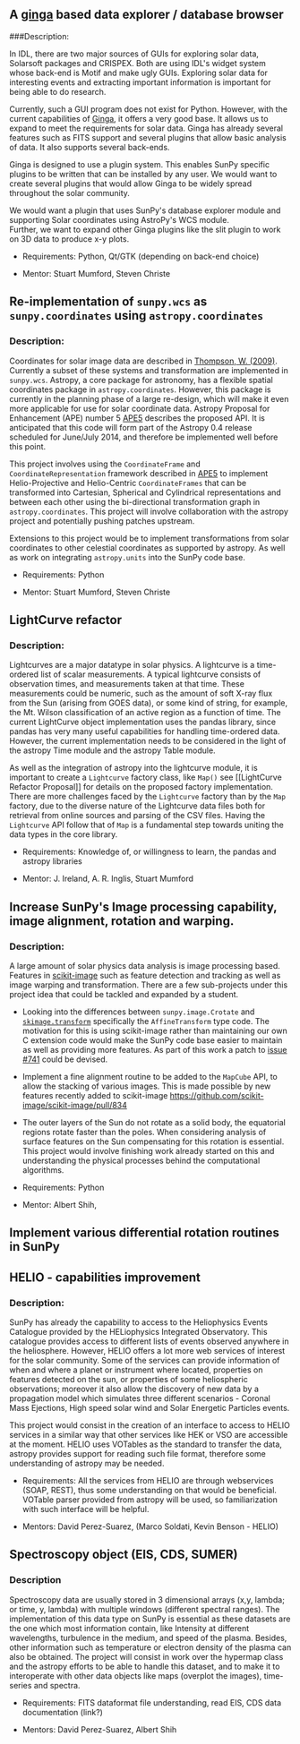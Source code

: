 ## A [ginga](http://ejeschke.github.io/ginga/) based data explorer / database browser 

###Description: 

In IDL, there are two major sources of GUIs for exploring solar data, Solarsoft packages and CRISPEX. Both are using IDL's widget system whose back-end is Motif and make ugly GUIs. Exploring solar data for interesting events and extracting important information is important for being able to do research. 

Currently, such a GUI program does not exist for Python. However, with the current capabilities of [Ginga](https://github.com/ejeschke/ginga), it offers a very good base. It allows us to expand to meet the requirements for solar data. Ginga has already several features such as FITS support and several plugins that allow basic analysis of data. It also supports several back-ends. 

Ginga is designed to use a plugin system. This enables SunPy specific plugins to be written that can be installed by any user. We would want to create several plugins that would allow Ginga to be widely spread throughout the solar community.

We would want a plugin that uses SunPy's database explorer module and supporting Solar coordinates using AstroPy's WCS module.  
Further, we want to expand other Ginga plugins like the slit plugin to work on 3D data to produce x-y plots.

* Requirements: Python, Qt/GTK (depending on back-end choice) 

* Mentor: Stuart Mumford, Steven Christe

## Re-implementation of `sunpy.wcs` as `sunpy.coordinates` using `astropy.coordinates`

### Description: 

Coordinates for solar image data are described in [Thompson, W. (2009)](http://adsabs.harvard.edu/abs/2006A%26A...449..791T). Currently a subset of these systems and transformation are implemented in `sunpy.wcs`. Astropy, a core package for astronomy, has a flexible spatial coordinates package in `astropy.coordinates`. However, this package is currently in the planning phase of a large re-design, which will make it even more applicable for use for solar coordinate data. Astropy Proposal for Enhancement (APE) number 5 [APE5](https://github.com/astropy/astropy-APEs/pull/6) describes the proposed API. It is anticipated that this code will form part of the Astropy 0.4 release scheduled for June/July 2014, and therefore be implemented well before this point.

This project involves using the `CoordinateFrame` and `CoordinateRepresentation` framework described in [APE5](https://github.com/astropy/astropy-APEs/pull/6) to implement Helio-Projective and Helio-Centric `CoordinateFrames` that can be transformed into Cartesian, Spherical and Cylindrical representations and between each other using the bi-directional transformation graph in `astropy.coordinates`. This project will involve collaboration with the astropy project and potentially pushing patches upstream.

Extensions to this project would be to implement transformations from solar coordinates to other celestial coordinates as supported by astropy. As well as work on integrating `astropy.units` into the SunPy code base.

* Requirements: Python

* Mentor: Stuart Mumford, Steven Christe

## LightCurve refactor

### Description: 

Lightcurves are a major datatype in solar physics.  A lightcurve is a time-ordered list of scalar measurements.  A typical lightcurve consists of observation times, and measurements taken at that time.  These measurements could be numeric, such as the amount of soft X-ray flux from the Sun (arising from GOES data), or some kind of string, for example, the Mt. Wilson classification of an active region as a function of time. The current LightCurve object implementation uses the pandas library, since pandas has very many useful capabilities for handling time-ordered data.  However, the current implementation needs to be considered in the light of the astropy Time module and the astropy Table module.

As well as the integration of astropy into the lightcurve module, it is important to create a `Lightcurve` factory class, like `Map()` see [[LightCurve Refactor Proposal]] for details on the proposed factory implementation. There are more challenges faced by the `Lightcurve` factory than by the `Map` factory, due to the diverse nature of the Lightcurve data files both for retrieval from online sources and parsing of the CSV files. Having the `Lightcurve` API follow that of `Map` is a fundamental step towards uniting the data types in the core library.

* Requirements: Knowledge of, or willingness to learn, the pandas and astropy libraries

* Mentor: J. Ireland, A. R. Inglis, Stuart Mumford

## Increase SunPy's Image processing capability, image alignment, rotation and warping.

### Description: 

A large amount of solar physics data analysis is image processing based. Features in [scikit-image](http://scikit-image.org/) such as feature detection and tracking as well as image warping and transformation. There are a few sub-projects under this project idea that could be tackled and expanded by a student.

* Looking into the differences between `sunpy.image.Crotate` and [`skimage.transform`](http://scikit-image.org/docs/0.9.x/api/skimage.transform.html) specifically the `AffineTransform` type code. The motivation for this is using scikit-image rather than maintaining our own C extension code would make the SunPy code base easier to maintain as well as providing more features. As part of this work a patch to [issue #741](https://github.com/sunpy/sunpy/issues/741) could be devised.

* Implement a fine alignment routine to be added to the `MapCube` API, to allow the stacking of various images. This is made possible by new features recently added to scikit-image https://github.com/scikit-image/scikit-image/pull/834

* The outer layers of the Sun do not rotate as a solid body, the equatorial regions rotate faster than the poles. When considering analysis of surface features on the Sun compensating for this rotation is essential. This project would involve finishing work already started on this and understanding the physical processes behind the computational algorithms.

* Requirements: Python

* Mentor: Albert Shih, 

## Implement various differential rotation routines in SunPy

## HELIO - capabilities improvement

### Description:

SunPy has already the capability to access to the Heliophysics Events Catalogue provided by the HELiophysics Integrated Observatory.  This catalogue provides access to different lists of events observed anywhere in the heliosphere.  However, HELIO offers a lot more web services of interest for the solar community.  Some of the services can provide information of when and where a planet or instrument where located, properties on features detected on the sun, or properties of some heliospheric observations; moreover it also allow the discovery of new data by a propagation model which simulates three different scenarios - Coronal Mass Ejections, High speed solar wind and Solar Energetic Particles events.

This project would consist in the creation of an interface to access to HELIO services in a similar way that other services like HEK or VSO are accessible at the moment. HELIO uses VOTables as the standard to transfer the data, astropy provides support for reading such file format, therefore some understanding of astropy may be needed.   

* Requirements: All the services from HELIO are through webservices (SOAP, REST), thus some understanding on that would be beneficial. VOTable parser provided from astropy will be used, so familiarization with such interface will be helpful.

* Mentors: David Perez-Suarez, (Marco Soldati, Kevin Benson - HELIO)

## Spectroscopy object (EIS, CDS, SUMER)

### Description
Spectroscopy data are usually stored in 3 dimensional arrays (x,y, lambda; or time, y, lambda) with multiple windows (different spectral ranges).  The implementation of this data type on SunPy is essential as these datasets are the one which most information contain, like Intensity at different wavelengths, turbulence in the medium, and speed of the plasma.  Besides, other information such as temperature or electron density of the plasma can also be obtained.  The project will consist in work over the hypermap class and the astropy efforts to be able to handle this dataset, and to make it to interoperate with other data objects like maps (overplot the images), time-series and spectra.

* Requirements: FITS dataformat file understanding, read EIS, CDS data documentation (link?)

* Mentors: David Perez-Suarez, Albert Shih
